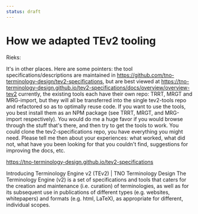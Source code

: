 ```yaml
---
status: draft
---
```


# How we adapted TEv2 tooling


Rieks:

It's in other places. Here are some pointers:
the tool specifications/descriptions are maintained in https://github.com/tno-terminology-design/tev2-specifications, but are best viewed at https://tno-terminology-design.github.io/tev2-specifications/docs/overview/overview-tev2
currently, the existing tools each have their own repo: TRRT, MRGT and MRG-import, but they will all be transferred into the single tev2-tools repo and refactored so as to optimally reuse code.
If you want to use the tools, you best install them as an NPM package (see TRRT, MRGT, and MRG-import respectively).
You would do me a huge favor if you would browse through the stuff that's there, and then try to get the tools to work. You could clone the tev2-specifications repo, you have everything you might need. Please tell me then about your experiences: what worked, what did not, what have you been looking for that you couldn't find, suggestions for improving the docs, etc.

https://tno-terminology-design.github.io/tev2-specifications


Introducing Terminology Engine v2 (TEv2) | TNO Terminology Design
The Terminology Engine (v2) is a set of specifications and tools that caters for the creation and maintenance (i.e. curation) of terminologies, as well as for its subsequent use in publications of different types (e.g. websites, whitepapers) and formats (e.g. html, LaTeX), as appropriate for different, individual scopes.